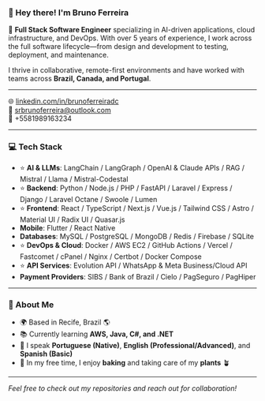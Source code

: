 ### 👋 Hey there! I'm Bruno Ferreira  

🚀 **Full Stack Software Engineer** specializing in AI-driven applications, cloud infrastructure, and DevOps. With over 5 years of experience, I work across the full software lifecycle—from design and development to testing, deployment, and maintenance.  

I thrive in collaborative, remote-first environments and have worked with teams across **Brazil, Canada, and Portugal**.

---

🌐 [linkedin.com/in/brunoferreiradc](https://www.linkedin.com/in/brunoferreiradc)  
📧 srbrunoferreira@outlook.com  
📱 +5581989163234  

---

### 💻 Tech Stack  

- ⭐️ **AI & LLMs**: LangChain / LangGraph / OpenAI & Claude APIs / RAG / Mistral / Llama / Mistral-Codestal  
- ⭐️ **Backend**: Python / Node.js / PHP / FastAPI / Laravel / Express / Django / Laravel Octane / Swoole / Lumen    
- ⭐️ **Frontend**: React / TypeScript / Next.js / Vue.js / Tailwind CSS / Astro / Material UI / Radix UI / Quasar.js  
- **Mobile**: Flutter / React Native  
- **Databases**: MySQL / PostgreSQL / MongoDB / Redis / Firebase / SQLite
- ⭐️ **DevOps & Cloud**: Docker / AWS EC2 / GitHub Actions / Vercel / Fastcomet / cPanel / Nginx / Certbot / Docker Compose
- ⭐️ **API Services**: Evolution API / WhatsApp & Meta Business/Cloud API  
- **Payment Providers**: SIBS / Bank of Brazil / Cielo / PagSeguro / PagHiper  

---

### 🧠 About Me  

- 🌍 Based in Recife, Brazil 🌎  
- 📚 Currently learning **AWS, Java, C#, and .NET**  
- 💬 I speak **Portuguese (Native)**, **English (Professional/Advanced)**, and **Spanish (Basic)**  
- 🎂 In my free time, I enjoy **baking** and taking care of my **plants** 🪴  

---

*Feel free to check out my repositories and reach out for collaboration!*  
